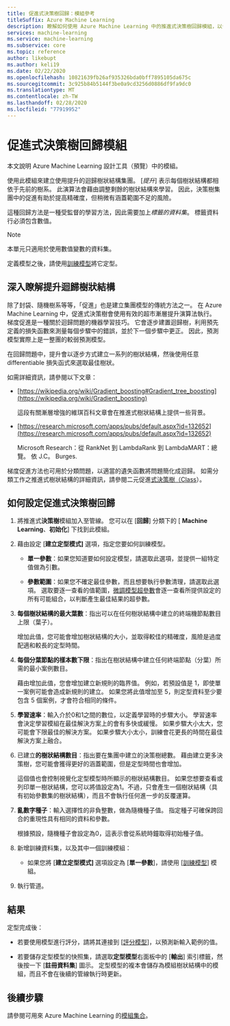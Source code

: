 ```yaml
---
title: 促進式決策樹回歸：模組參考
titleSuffix: Azure Machine Learning
description: 瞭解如何使用 Azure Machine Learning 中的推進式決策樹回歸模組，以使用提升來建立迴歸樹狀結構的集團。
services: machine-learning
ms.service: machine-learning
ms.subservice: core
ms.topic: reference
author: likebupt
ms.author: keli19
ms.date: 02/22/2020
ms.openlocfilehash: 10821639fb26af935326bda0bff7895105da675c
ms.sourcegitcommit: 3c925b84b5144f3be0a9cd3256d0886df9fa9dc0
ms.translationtype: MT
ms.contentlocale: zh-TW
ms.lasthandoff: 02/28/2020
ms.locfileid: "77919952"
---
```

# <a name="boosted-decision-tree-regression-module"></a>促進式決策樹回歸模組

本文說明 Azure Machine Learning 設計工具（預覽）中的模組。

使用此模組來建立使用提升的迴歸樹狀結構集團。 [*提升*] 表示每個樹狀結構都相依于先前的樹系。 此演算法會藉由調整剩餘的樹狀結構來學習。 因此，決策樹集團中的促進有助於提高精確度，但稍微有涵蓋範圍不足的風險。  
  
這種回歸方法是一種受監督的學習方法，因此需要加上*標籤的資料集*。 標籤資料行必須包含數值。  

> [!NOTE]
> 本單元只適用於使用數值變數的資料集。  

定義模型之後，請使用[訓練模型](./train-model.md)將它定型。

  
## <a name="more-about-boosted-regression-trees"></a>深入瞭解提升迴歸樹狀結構  

除了封袋、隨機樹系等等，「促進」也是建立集團模型的傳統方法之一。  在 Azure Machine Learning 中，促進式決策樹會使用有效的超市漸層提升演算法執行。 梯度促進是一種關於迴歸問題的機器學習技巧。 它會逐步建置迴歸樹，利用預先定義的損失函數來測量每個步驟中的錯誤，並於下一個步驟中更正。 因此，預測模型實際上是一整團的較弱預測模型。  
  
在回歸問題中，提升會以逐步方式建立一系列的樹狀結構，然後使用任意 differentiable 損失函式來選取最佳樹狀。  
  
如需詳細資訊，請參閱以下文章：  
  
+ [https://wikipedia.org/wiki/Gradient_boosting#Gradient_tree_boosting](https://wikipedia.org/wiki/Gradient_boosting)

    這段有關漸層增強的維琪百科文章會在推進式樹狀結構上提供一些背景。 
  
-  [https://research.microsoft.com/apps/pubs/default.aspx?id=132652](https://research.microsoft.com/apps/pubs/default.aspx?id=132652)  

    Microsoft Research：從 RankNet 到 LambdaRank 到 LambdaMART：總覽。 依 J.C。 Burges.

梯度促進方法也可用於分類問題，以適當的遺失函數將問題簡化成迴歸。 如需分類工作之推進式樹狀結構的詳細資訊，請參閱二元促進[式決策樹（Class](./two-class-boosted-decision-tree.md)）。  

## <a name="how-to-configure-boosted-decision-tree-regression"></a>如何設定促進式決策樹回歸

1.  將推進式**決策樹**模組加入至管線。 您可以在 [**回歸**] 分類下的 [ **Machine Learning**、**初始化**] 下找到此模組。 
  
2.  藉由設定 [**建立定型模式]** 選項，指定您要如何訓練模型。  
  
    -   **單一參數**：如果您知道要如何設定模型，請選取此選項，並提供一組特定值做為引數。 
     
    -   **參數範圍**：如果您不確定最佳參數，而且想要執行參數清理，請選取此選項。 選取要逐一查看的值範圍，[微調模型超參數](tune-model-hyperparameters.md)會逐一查看所提供設定的所有可能組合，以判斷產生最佳結果的超參數。    
   
  
3. **每個樹狀結構的最大葉數**：指出可以在任何樹狀結構中建立的終端機節點數目上限（葉子）。  

    增加此值，您可能會增加樹狀結構的大小，並取得較佳的精確度，風險是過度配適和較長的定型時間。  

4. **每個分葉節點的樣本數下限**：指出在樹狀結構中建立任何終端節點（分葉）所需的最小案例數目。

    藉由增加此值，您會增加建立新規則的臨界值。 例如，若預設值是 1，即使單一案例可能會造成新規則的建立。 如果您將此值增加至 5，則定型資料至少要包含 5 個案例，才會符合相同的條件。

5. **學習速率**：輸入介於0和1之間的數位，以定義學習時的步驟大小。 學習速率會決定學習模組在最佳解決方案上的會有多快或緩慢。 如果步驟大小太大，您可能會下限最佳的解決方案。 如果步驟大小太小，訓練會花更長的時間在最佳解決方案上融合。

6. 已建立**的樹狀結構數目**：指出要在集團中建立的決策樹總數。 藉由建立更多決策樹，您可能會獲得更好的涵蓋範圍，但是定型時間也會增加。

    這個值也會控制視覺化定型模型時所顯示的樹狀結構數目。 如果您想要查看或列印單一樹狀結構，您可以將值設定為1。不過，只會產生一個樹狀結構（具有初始參數集的樹狀結構），而且不會執行任何進一步的反覆運算。

7. **亂數字種子**：輸入選擇性的非負整數，做為隨機種子值。 指定種子可確保跨回合的重現性具有相同的資料和參數。

    根據預設，隨機種子會設定為0，這表示會從系統時鐘取得初始種子值。
  

9. 新增訓練資料集，以及其中一個訓練模組：

    - 如果您將 [**建立定型模式]** 選項設定為 [**單一參數**]，請使用 [[訓練模型](train-model.md)] 模組。  
  
    

10. 執行管道。  
  
## <a name="results"></a>結果

定型完成後：

+ 若要使用模型進行評分，請將其連接到 [[評分模型](./score-model.md)]，以預測新輸入範例的值。

+ 若要儲存定型模型的快照集，請選取**定型模型**右面板中的 [**輸出**] 索引標籤，然後按一下 [**註冊資料集**] 圖示。 定型模型的複本會儲存為模組樹狀結構中的模組，而且不會在後續的管線執行時更新。

## <a name="next-steps"></a>後續步驟

請參閱可用來 Azure Machine Learning 的[模組集合](module-reference.md)。 
